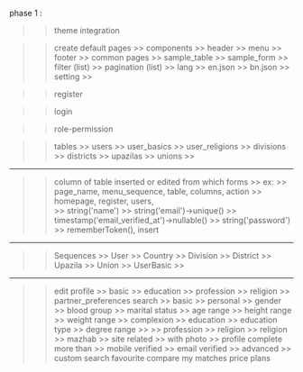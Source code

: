 phase 1 :
>> theme integration

>> create default pages
    >> components
        >> header
        >> menu
        >> footer
    >> common pages
        >> sample_table
        >> sample_form
        >> filter (list)
        >> pagination (list)
    >> lang
        >> en.json
        >> bn.json
    >> setting
        >> 

>> register

>> login

>> role-permission

>> tables
    >> users
    >> user_basics
    >> user_religions
    >> divisions
    >> districts
    >> upazilas
    >> unions
    >> 

>> 
---------------------
>> column of table inserted or edited from which forms
    >> ex: 
        >> page_name, menu_sequence, table, columns, action
        >> homepage, register, users,             
            >> string('name')
            >> string('email')->unique()
            >> timestamp('email_verified_at')->nullable()
            >> string('password')
            >> rememberToken(),
            insert
        
--------------------------------------------------------------------------------------------------------------------------------------------------------------

>> Sequences
    >> User
    >> Country
    >> Division
    >> District
    >> Upazila
    >> Union
    >> UserBasic
    >> 

-------------------------------------------------------------------------------------
>> edit profile 
    >> basic
    >> education
    >> profession
    >> religion
    >> partner_preferences
>> search
    >> basic
        >> personal
            >> gender
            >> blood group
            >> marital status
            >> age range
            >> height range
            >> weight range
            >> complexion
        >> education
            >> education type
            >> degree range
            >> 
        >> profession
        >> religion
            >> religion
            >> mazhab
        >> site related
            >> with photo
            >> profile complete more than
            >> mobile verified
            >> email verified
    >> advanced
    >> custom search
>> favourite
>> compare
>> my matches
>> price plans